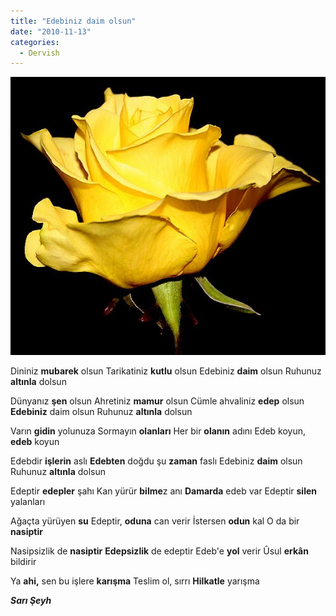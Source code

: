 ```yaml
---
title: "Edebiniz daim olsun"
date: "2010-11-13"
categories: 
  - Dervish
---
```


[![sari-gul-1.jpg](../uploads/2010/11/sari-gul-1.jpg)](../uploads/2010/11/sari-gul-1.jpg "sari-gul-1.jpg")

Dininiz **mubarek** olsun Tarikatiniz **kutlu** olsun Edebiniz **daim** olsun Ruhunuz **altınla** dolsun

Dünyanız **şen** olsun Ahretiniz **mamur** olsun Cümle ahvaliniz **edep** olsun **Edebiniz** daim olsun Ruhunuz **altınla** dolsun

Varın **gidin** yolunuza Sormayın **olanları** Her bir **olanın** adını Edeb koyun, **edeb** koyun

Edebdir **işlerin** aslı **Edebten** doğdu şu **zaman** faslı Edebiniz **daim** olsun Ruhunuz **altınla** dolsun

Edeptir **edepler** şahı Kan yürür **bilme**z anı **Damarda** edeb var Edeptir **silen** yalanları

Ağaçta yürüyen **su** Edeptir, **oduna** can verir İstersen **odun** kal O da bir **nasiptir**

Nasipsizlik de **nasiptir** **Edepsizlik** de edeptir Edeb'e **yol** verir Ûsul **erkân** bildirir

Ya **ahi,** sen bu işlere **karışma** Teslim ol, sırrı **Hilkatle** yarışma

_**Sarı Şeyh**_
